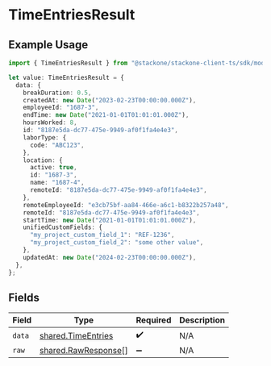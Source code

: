 # TimeEntriesResult

## Example Usage

```typescript
import { TimeEntriesResult } from "@stackone/stackone-client-ts/sdk/models/shared";

let value: TimeEntriesResult = {
  data: {
    breakDuration: 0.5,
    createdAt: new Date("2023-02-23T00:00:00.000Z"),
    employeeId: "1687-3",
    endTime: new Date("2021-01-01T01:01:01.000Z"),
    hoursWorked: 8,
    id: "8187e5da-dc77-475e-9949-af0f1fa4e4e3",
    laborType: {
      code: "ABC123",
    },
    location: {
      active: true,
      id: "1687-3",
      name: "1687-4",
      remoteId: "8187e5da-dc77-475e-9949-af0f1fa4e4e3",
    },
    remoteEmployeeId: "e3cb75bf-aa84-466e-a6c1-b8322b257a48",
    remoteId: "8187e5da-dc77-475e-9949-af0f1fa4e4e3",
    startTime: new Date("2021-01-01T01:01:01.000Z"),
    unifiedCustomFields: {
      "my_project_custom_field_1": "REF-1236",
      "my_project_custom_field_2": "some other value",
    },
    updatedAt: new Date("2024-02-23T00:00:00.000Z"),
  },
};
```

## Fields

| Field                                                             | Type                                                              | Required                                                          | Description                                                       |
| ----------------------------------------------------------------- | ----------------------------------------------------------------- | ----------------------------------------------------------------- | ----------------------------------------------------------------- |
| `data`                                                            | [shared.TimeEntries](../../../sdk/models/shared/timeentries.md)   | :heavy_check_mark:                                                | N/A                                                               |
| `raw`                                                             | [shared.RawResponse](../../../sdk/models/shared/rawresponse.md)[] | :heavy_minus_sign:                                                | N/A                                                               |